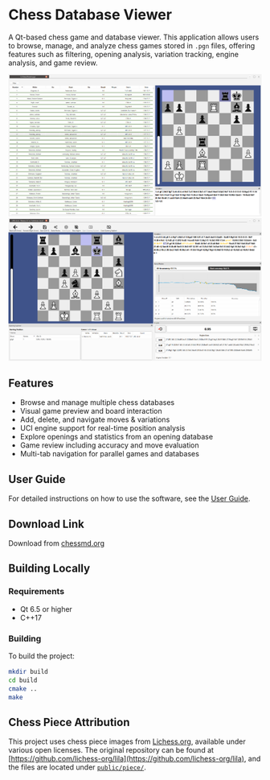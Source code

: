 # Chess Database Viewer

A Qt-based chess game and database viewer. This application allows users to browse, manage, and analyze chess games stored in `.pgn` files, offering features such as filtering, opening analysis, variation tracking, engine analysis, and game review.

![Figure 2.1b](screenshots/Figure_2.1b.png)
![Figure 2.1c](screenshots/Figure_2.1c.png)

## Features

- Browse and manage multiple chess databases
- Visual game preview and board interaction
- Add, delete, and navigate moves & variations
- UCI engine support for real-time position analysis
- Explore openings and statistics from an opening database
- Game review including accuracy and move evaluation
- Multi-tab navigation for parallel games and databases

## User Guide

For detailed instructions on how to use the software, see the [User Guide](./user-guide.md).

## Download Link

Download from [chessmd.org](https://chessmd.org/download)

## Building Locally

### Requirements

- Qt 6.5 or higher
- C++17

### Building

To build the project:

```bash
mkdir build
cd build
cmake ..
make
```

## Chess Piece Attribution

This project uses chess piece images from [Lichess.org](https://lichess.org), available under various open licenses. The original repository can be found at [https://github.com/lichess-org/lila](https://github.com/lichess-org/lila), and the files are located under [`public/piece/`](https://github.com/lichess-org/lila/tree/master/public/piece).

